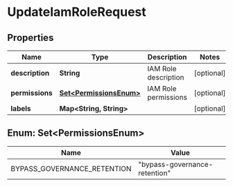 

# UpdateIamRoleRequest


## Properties

| Name | Type | Description | Notes |
|------------ | ------------- | ------------- | -------------|
|**description** | **String** | IAM Role description |  [optional] |
|**permissions** | [**Set&lt;PermissionsEnum&gt;**](#Set&lt;PermissionsEnum&gt;) | IAM Role permissions |  [optional] |
|**labels** | **Map&lt;String, String&gt;** |  |  [optional] |



## Enum: Set&lt;PermissionsEnum&gt;

| Name | Value |
|---- | -----|
| BYPASS_GOVERNANCE_RETENTION | &quot;bypass-governance-retention&quot; |



